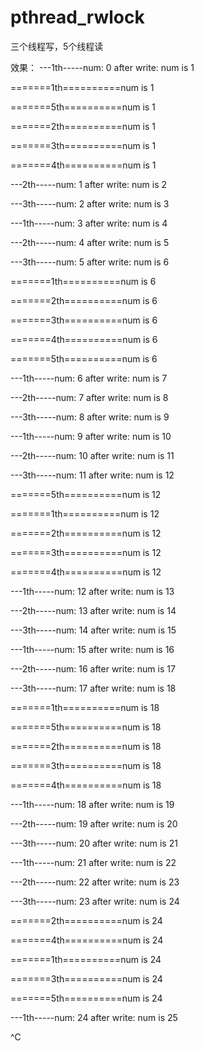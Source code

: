 # pthread_rwlock
三个线程写，5个线程读

效果：
---1th-----num: 0 after write: num is 1

=======1th==========num is 1

=======5th==========num is 1

=======2th==========num is 1

=======3th==========num is 1

=======4th==========num is 1

---2th-----num: 1 after write: num is 2

---3th-----num: 2 after write: num is 3

---1th-----num: 3 after write: num is 4

---2th-----num: 4 after write: num is 5

---3th-----num: 5 after write: num is 6

=======1th==========num is 6

=======2th==========num is 6

=======3th==========num is 6

=======4th==========num is 6

=======5th==========num is 6

---1th-----num: 6 after write: num is 7

---2th-----num: 7 after write: num is 8

---3th-----num: 8 after write: num is 9

---1th-----num: 9 after write: num is 10

---2th-----num: 10 after write: num is 11

---3th-----num: 11 after write: num is 12

=======5th==========num is 12

=======1th==========num is 12

=======2th==========num is 12

=======3th==========num is 12

=======4th==========num is 12

---1th-----num: 12 after write: num is 13

---2th-----num: 13 after write: num is 14

---3th-----num: 14 after write: num is 15

---1th-----num: 15 after write: num is 16

---2th-----num: 16 after write: num is 17

---3th-----num: 17 after write: num is 18

=======1th==========num is 18

=======5th==========num is 18

=======2th==========num is 18

=======3th==========num is 18

=======4th==========num is 18

---1th-----num: 18 after write: num is 19

---2th-----num: 19 after write: num is 20

---3th-----num: 20 after write: num is 21

---1th-----num: 21 after write: num is 22

---2th-----num: 22 after write: num is 23

---3th-----num: 23 after write: num is 24

=======2th==========num is 24

=======4th==========num is 24

=======1th==========num is 24

=======3th==========num is 24

=======5th==========num is 24

---1th-----num: 24 after write: num is 25

^C
